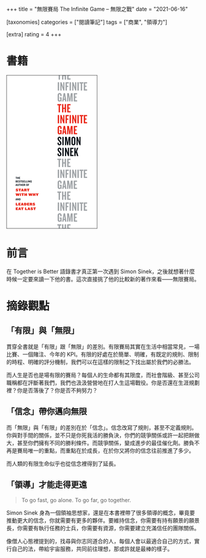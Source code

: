 +++
title = "無限賽局 The Infinite Game – 無限之戰"
date = "2021-06-16"

[taxonomies]
categories = ["閱讀筆記"]
tags = ["商業", "領導力"]

[extra]
rating = 4
+++

# 書籍

![](the-infinite-game.jpg)

# 前言

在 Together is Better 語錄書才真正第一次遇到 Simon Sinek，之後就想著什麼時候一定要來讀一下他的書。這次直接挑了他的比較新的著作來看——無限賽局。

# 摘錄觀點

## 「有限」與「無限」

貫穿全書就是「有限」跟「無限」的差別。有限賽局其實在生活中相當常見，一場比賽、一個賭注、今年的 KPI。有限的好處在於簡單、明確，有既定的規則、限制的時程、明確的評分機制，我們可以在這樣的限制之下找出屬於我們的必勝法。

而人生是否也是場有限的賽局？每個人的生命都有其限度，而社會階級、甚至公司職稱都在評斷著我們，我們也汲汲營營地在打人生這場戰役。你是否還在生涯規劃裡？你是否落後了？你是否不夠努力？

## 「信念」帶你邁向無限

而「無限」與「有限」的差別在於「信念」。信念改寫了規則，甚至不定義規則。你與對手間的關係，並不只是你死我活的勝負決，你們的競爭關係或許一起把餅做大，甚至你們擁有不同的勝利條件。而競爭關係，變成進步的最佳催化劑。勝負不再是賽局唯一的重點，而重點在於成長，在於你又將你的信念往前推進了多少。

而人類的有限生命似乎也從信念裡得到了延長。

## 「領導」才能走得更遠

> To go fast, go alone. To go far, go together.

Simon Sinek 身為一個領袖思想家，還是在本書裡帶了很多領導的概念，畢竟要推動更大的信念，你就需要有更多的夥伴。要維持信念，你需要有持有願景的願景長，你需要有執行任務的士兵，你需要有資源，你需要建立充滿信任的團隊關係。

像僧人心態裡提到的，找尋與你志同道合的人，每個人會以最適合自己的方式，實行自己的法，帶給宇宙服務，共同前往理想，那或許就是最棒的樣子。


